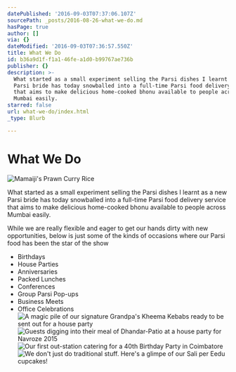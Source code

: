 ```yaml
---
datePublished: '2016-09-03T07:37:06.107Z'
sourcePath: _posts/2016-08-26-what-we-do.md
hasPage: true
author: []
via: {}
dateModified: '2016-09-03T07:36:57.550Z'
title: What We Do
id: b36a9d1f-f1a1-46fe-a1d0-b99767ae736b
publisher: {}
description: >-
  What started as a small experiment selling the Parsi dishes I learnt as a new
  Parsi bride has today snowballed into a full-time Parsi food delivery service
  that aims to make delicious home-cooked bhonu available to people across
  Mumbai easily.
starred: false
url: what-we-do/index.html
_type: Blurb

---
```

# What We Do
![Mamaiji's Prawn Curry Rice](https://the-grid-user-content.s3-us-west-2.amazonaws.com/1bdb9751-8b1f-41b5-9e20-82c42d73ef6d.jpg)

What started as a small experiment selling the Parsi dishes I learnt as a new Parsi bride has today snowballed into a full-time Parsi food delivery service that aims to make delicious home-cooked bhonu available to people across Mumbai easily.

While we are really flexible and eager to get our hands dirty with new opportunities, below is just some of the kinds of occasions where our Parsi food has been the star of the show

* Birthdays
* House Parties
* Anniversaries
* Packed Lunches
* Conferences
* Group Parsi Pop-ups
* Business Meets
* Office Celebrations
![A magic pile of our signature Grandpa's Kheema Kebabs ready to be sent out for a house party](https://the-grid-user-content.s3-us-west-2.amazonaws.com/4454ef96-639c-4798-8873-5cfde04e303b.jpg)
![Guests digging into their meal of Dhandar-Patio at a house party for Navroze 2015](https://the-grid-user-content.s3-us-west-2.amazonaws.com/e8c5285d-921f-432c-927a-918ea3c49d51.jpg)
![Our first out-station catering for a 40th Birthday Party in Coimbatore](https://the-grid-user-content.s3-us-west-2.amazonaws.com/13a3c3ce-ba56-4773-afaa-ce7ebbc3881a.jpg)
![We don't just do traditional stuff. Here's a glimpe of our Sali per Eedu cupcakes!](https://the-grid-user-content.s3-us-west-2.amazonaws.com/9a095174-3d94-448b-8ca0-ece74731f4f5.jpg)